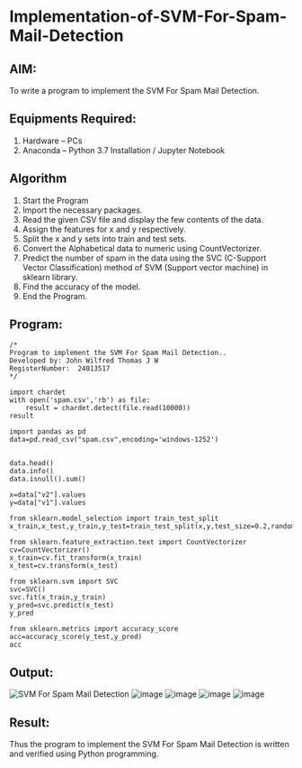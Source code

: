 # Implementation-of-SVM-For-Spam-Mail-Detection

## AIM:
To write a program to implement the SVM For Spam Mail Detection.

## Equipments Required:
1. Hardware – PCs
2. Anaconda – Python 3.7 Installation / Jupyter Notebook

## Algorithm
1. Start the Program
2. Import the necessary packages.
3. Read the given CSV file and display the few contents of the data.
4. Assign the features for x and y respectively.
5. Split the x and y sets into train and test sets.
6. Convert the Alphabetical data to numeric using CountVectorizer.
7. Predict the number of spam in the data using the SVC (C-Support Vector Classification) method of SVM (Support vector machine) in sklearn library.
8. Find the accuracy of the model.
9. End the Program.

## Program:
```
/*
Program to implement the SVM For Spam Mail Detection..
Developed by: John Wilfred Thomas J W
RegisterNumber:  24013517
*/
```
```
import chardet
with open('spam.csv','rb') as file:
    result = chardet.detect(file.read(10000))
result

import pandas as pd
data=pd.read_csv("spam.csv",encoding='windows-1252')


data.head()
data.info()
data.isnull().sum()

x=data["v2"].values
y=data["v1"].values

from sklearn.model_selection import train_test_split
x_train,x_test,y_train,y_test=train_test_split(x,y,test_size=0.2,random_state=0)

from sklearn.feature_extraction.text import CountVectorizer
cv=CountVectorizer()
x_train=cv.fit_transform(x_train)
x_test=cv.transform(x_test)

from sklearn.svm import SVC
svc=SVC()
svc.fit(x_train,y_train)
y_pred=svc.predict(x_test)
y_pred

from sklearn.metrics import accuracy_score
acc=accuracy_score(y_test,y_pred)
acc
```
## Output:
![SVM For Spam Mail Detection](sam.png)
![image](https://github.com/user-attachments/assets/0192997a-4366-423e-860f-704b2719af06)
![image](https://github.com/user-attachments/assets/9d486766-3116-4d9f-a80a-924d939fe9d1)
![image](https://github.com/user-attachments/assets/76cd9698-53a0-4992-928b-f5b22421e5ef)
![image](https://github.com/user-attachments/assets/890f20f6-605e-47b1-8acd-d7eebf7bda8a)

## Result:
Thus the program to implement the SVM For Spam Mail Detection is written and verified using Python programming.
